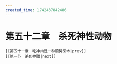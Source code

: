 ```yaml
---
created_time: 1742437842486
---
```

# 第五十二章　杀死神性动物

```booknav
[[第五十一章　吃神肉是一种顺势巫术|prev]]
[[第一节　杀死神雕|next]]
```